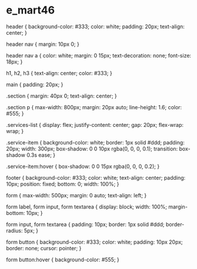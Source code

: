 # e_mart46
header {
    background-color: #333;
    color: white;
    padding: 20px;
    text-align: center;
}

header nav {
    margin: 10px 0;
}

header nav a {
    color: white;
    margin: 0 15px;
    text-decoration: none;
    font-size: 18px;
}

h1, h2, h3 {
    text-align: center;
    color: #333;
}

main {
    padding: 20px;
}

.section {
    margin: 40px 0;
    text-align: center;
}

.section p {
    max-width: 800px;
    margin: 20px auto;
    line-height: 1.6;
    color: #555;
}

.services-list {
    display: flex;
    justify-content: center;
    gap: 20px;
    flex-wrap: wrap;
}

.service-item {
    background-color: white;
    border: 1px solid #ddd;
    padding: 20px;
    width: 300px;
    box-shadow: 0 0 10px rgba(0, 0, 0, 0.1);
    transition: box-shadow 0.3s ease;
}

.service-item:hover {
    box-shadow: 0 0 15px rgba(0, 0, 0, 0.2);
}

footer {
    background-color: #333;
    color: white;
    text-align: center;
    padding: 10px;
    position: fixed;
    bottom: 0;
    width: 100%;
}

form {
    max-width: 500px;
    margin: 0 auto;
    text-align: left;
}

form label, form input, form textarea {
    display: block;
    width: 100%;
    margin-bottom: 10px;
}

form input, form textarea {
    padding: 10px;
    border: 1px solid #ddd;
    border-radius: 5px;
}

form button {
    background-color: #333;
    color: white;
    padding: 10px 20px;
    border: none;
    cursor: pointer;
}

form button:hover {
    background-color: #555;
}
